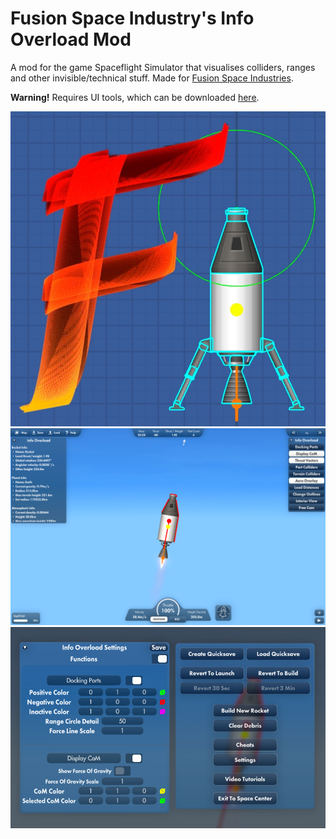 # Fusion Space Industry's Info Overload Mod
 A mod for the game Spaceflight Simulator that visualises colliders, ranges and other invisible/technical stuff. Made for [Fusion Space Industries](https://discord.gg/fusion-space-industries-916372812460068915).

 **Warning!** Requires UI tools, which can be downloaded [here](https://github.com/cucumber-sp/UITools/releases/latest).

 ![Mod Icon](/Images/Icon.png)
 ![Readouts and Functions](/Images/Overview.png)
 ![Settings](/Images/Settings.png)
